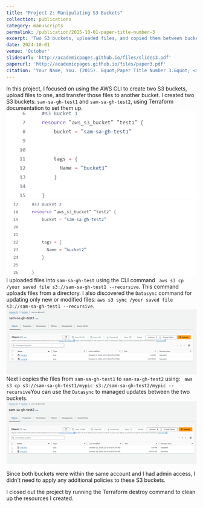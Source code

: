 ```yaml
---
title: "Project 2: Manipulating S3 Buckets"
collection: publications
category: manuscripts
permalink: /publication/2015-10-01-paper-title-number-3
excerpt: 'Two S3 buckets, uploaded files, and copied them between buckets using AWS CLI.'
date: 2024-10-01
venue: 'October'
slidesurl: 'http://academicpages.github.io/files/slides3.pdf'
paperurl: 'http://academicpages.github.io/files/paper3.pdf'
citation: 'Your Name, You. (2015). &quot;Paper Title Number 3.&quot; <i>Journal 1</i>. 1(3).'
---
```


In this project, I focused on using the AWS CLI to create two S3 buckets, upload files to one, and transfer those files to another bucket.
I created two S3 buckets: ```sam-sa-gh-test1``` and ```sam-sa-gh-test2```, using Terraform documentation to set them up.
![Profile Image](../images/Pic1.png) ![Profile Image](../images/Pic2.png)
I uploaded files into ```sam-sa-gh-test``` using the CLI command ``` aws s3 cp /your saved file s3://sam-sa-gh-test1 --recursive```. This command uploads files from a directory. I also discovered the ```Datasync``` command for updating only new or modified files: ```aws s3 sync /your saved file s3://sam-sa-gh-test1 --recursive```. 
![Profile Image](../images/Pict3.png)
Next i copies the files from ```sam-sa-gh-test1``` to ```sam-sa-gh-test2``` using: ``` aws s3 cp s3://sam-sa-gh-test1/mypic s3://sam-sa-gh-test2/mypic --recursive```You can use the ```Datasync``` to managed updates between the two buckets. 
![Profile Image](../images/Pict4.png)

Since both buckets were within the same account and I had admin access, I didn't need to apply any additional policies to these S3 buckets.

I closed out the project by running the Terraform destroy command to clean up the resources I created.


